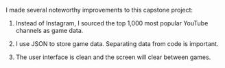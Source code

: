 I made several noteworthy improvements to this capstone project:

1. Instead of Instagram, I sourced the top 1,000 most popular YouTube channels as game data.

2. I use JSON to store game data. Separating data from code is important.

3. The user interface is clean and the screen will clear between games.
